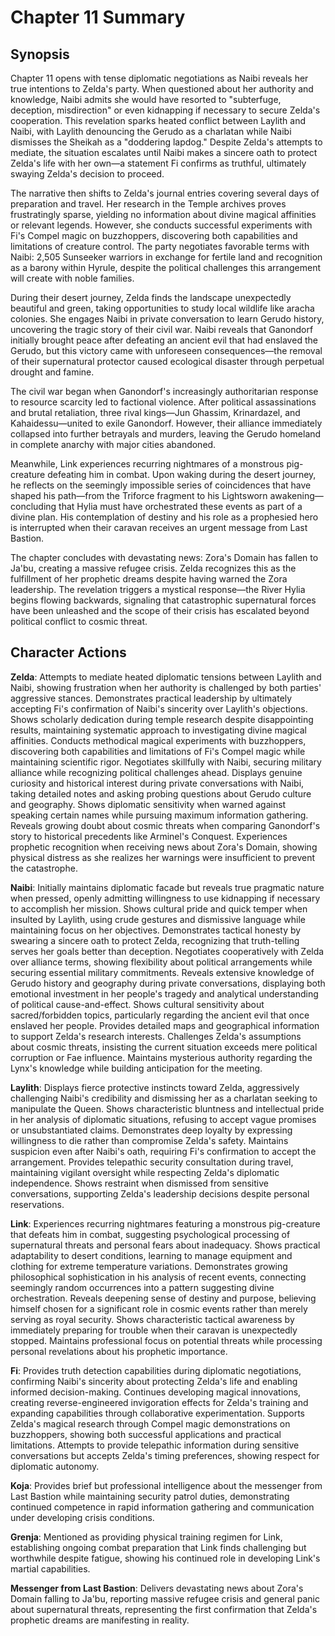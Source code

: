 # Chapter 11 Summary

## Synopsis

Chapter 11 opens with tense diplomatic negotiations as Naibi reveals her true intentions to Zelda's party. When questioned about her authority and knowledge, Naibi admits she would have resorted to "subterfuge, deception, misdirection" or even kidnapping if necessary to secure Zelda's cooperation. This revelation sparks heated conflict between Laylith and Naibi, with Laylith denouncing the Gerudo as a charlatan while Naibi dismisses the Sheikah as a "doddering lapdog." Despite Zelda's attempts to mediate, the situation escalates until Naibi makes a sincere oath to protect Zelda's life with her own—a statement Fi confirms as truthful, ultimately swaying Zelda's decision to proceed.

The narrative then shifts to Zelda's journal entries covering several days of preparation and travel. Her research in the Temple archives proves frustratingly sparse, yielding no information about divine magical affinities or relevant legends. However, she conducts successful experiments with Fi's Compel magic on buzzhoppers, discovering both capabilities and limitations of creature control. The party negotiates favorable terms with Naibi: 2,505 Sunseeker warriors in exchange for fertile land and recognition as a barony within Hyrule, despite the political challenges this arrangement will create with noble families.

During their desert journey, Zelda finds the landscape unexpectedly beautiful and green, taking opportunities to study local wildlife like aracha colonies. She engages Naibi in private conversation to learn Gerudo history, uncovering the tragic story of their civil war. Naibi reveals that Ganondorf initially brought peace after defeating an ancient evil that had enslaved the Gerudo, but this victory came with unforeseen consequences—the removal of their supernatural protector caused ecological disaster through perpetual drought and famine.

The civil war began when Ganondorf's increasingly authoritarian response to resource scarcity led to factional violence. After political assassinations and brutal retaliation, three rival kings—Jun Ghassim, Krinardazel, and Kahaidessu—united to exile Ganondorf. However, their alliance immediately collapsed into further betrayals and murders, leaving the Gerudo homeland in complete anarchy with major cities abandoned.

Meanwhile, Link experiences recurring nightmares of a monstrous pig-creature defeating him in combat. Upon waking during the desert journey, he reflects on the seemingly impossible series of coincidences that have shaped his path—from the Triforce fragment to his Lightsworn awakening—concluding that Hylia must have orchestrated these events as part of a divine plan. His contemplation of destiny and his role as a prophesied hero is interrupted when their caravan receives an urgent message from Last Bastion.

The chapter concludes with devastating news: Zora's Domain has fallen to Ja'bu, creating a massive refugee crisis. Zelda recognizes this as the fulfillment of her prophetic dreams despite having warned the Zora leadership. The revelation triggers a mystical response—the River Hylia begins flowing backwards, signaling that catastrophic supernatural forces have been unleashed and the scope of their crisis has escalated beyond political conflict to cosmic threat.

## Character Actions

**Zelda**: Attempts to mediate heated diplomatic tensions between Laylith and Naibi, showing frustration when her authority is challenged by both parties' aggressive stances. Demonstrates practical leadership by ultimately accepting Fi's confirmation of Naibi's sincerity over Laylith's objections. Shows scholarly dedication during temple research despite disappointing results, maintaining systematic approach to investigating divine magical affinities. Conducts methodical magical experiments with buzzhoppers, discovering both capabilities and limitations of Fi's Compel magic while maintaining scientific rigor. Negotiates skillfully with Naibi, securing military alliance while recognizing political challenges ahead. Displays genuine curiosity and historical interest during private conversations with Naibi, taking detailed notes and asking probing questions about Gerudo culture and geography. Shows diplomatic sensitivity when warned against speaking certain names while pursuing maximum information gathering. Reveals growing doubt about cosmic threats when comparing Ganondorf's story to historical precedents like Arminel's Conquest. Experiences prophetic recognition when receiving news about Zora's Domain, showing physical distress as she realizes her warnings were insufficient to prevent the catastrophe.

**Naibi**: Initially maintains diplomatic facade but reveals true pragmatic nature when pressed, openly admitting willingness to use kidnapping if necessary to accomplish her mission. Shows cultural pride and quick temper when insulted by Laylith, using crude gestures and dismissive language while maintaining focus on her objectives. Demonstrates tactical honesty by swearing a sincere oath to protect Zelda, recognizing that truth-telling serves her goals better than deception. Negotiates cooperatively with Zelda over alliance terms, showing flexibility about political arrangements while securing essential military commitments. Reveals extensive knowledge of Gerudo history and geography during private conversations, displaying both emotional investment in her people's tragedy and analytical understanding of political cause-and-effect. Shows cultural sensitivity about sacred/forbidden topics, particularly regarding the ancient evil that once enslaved her people. Provides detailed maps and geographical information to support Zelda's research interests. Challenges Zelda's assumptions about cosmic threats, insisting the current situation exceeds mere political corruption or Fae influence. Maintains mysterious authority regarding the Lynx's knowledge while building anticipation for the meeting.

**Laylith**: Displays fierce protective instincts toward Zelda, aggressively challenging Naibi's credibility and dismissing her as a charlatan seeking to manipulate the Queen. Shows characteristic bluntness and intellectual pride in her analysis of diplomatic situations, refusing to accept vague promises or unsubstantiated claims. Demonstrates deep loyalty by expressing willingness to die rather than compromise Zelda's safety. Maintains suspicion even after Naibi's oath, requiring Fi's confirmation to accept the arrangement. Provides telepathic security consultation during travel, maintaining vigilant oversight while respecting Zelda's diplomatic independence. Shows restraint when dismissed from sensitive conversations, supporting Zelda's leadership decisions despite personal reservations.

**Link**: Experiences recurring nightmares featuring a monstrous pig-creature that defeats him in combat, suggesting psychological processing of supernatural threats and personal fears about inadequacy. Shows practical adaptability to desert conditions, learning to manage equipment and clothing for extreme temperature variations. Demonstrates growing philosophical sophistication in his analysis of recent events, connecting seemingly random occurrences into a pattern suggesting divine orchestration. Reveals deepening sense of destiny and purpose, believing himself chosen for a significant role in cosmic events rather than merely serving as royal security. Shows characteristic tactical awareness by immediately preparing for trouble when their caravan is unexpectedly stopped. Maintains professional focus on potential threats while processing personal revelations about his prophetic importance.

**Fi**: Provides truth detection capabilities during diplomatic negotiations, confirming Naibi's sincerity about protecting Zelda's life and enabling informed decision-making. Continues developing magical innovations, creating reverse-engineered invigoration effects for Zelda's training and expanding capabilities through collaborative experimentation. Supports Zelda's magical research through Compel magic demonstrations on buzzhoppers, showing both successful applications and practical limitations. Attempts to provide telepathic information during sensitive conversations but accepts Zelda's timing preferences, showing respect for diplomatic autonomy.

**Koja**: Provides brief but professional intelligence about the messenger from Last Bastion while maintaining security patrol duties, demonstrating continued competence in rapid information gathering and communication under developing crisis conditions.

**Grenja**: Mentioned as providing physical training regimen for Link, establishing ongoing combat preparation that Link finds challenging but worthwhile despite fatigue, showing his continued role in developing Link's martial capabilities.

**Messenger from Last Bastion**: Delivers devastating news about Zora's Domain falling to Ja'bu, reporting massive refugee crisis and general panic about supernatural threats, representing the first confirmation that Zelda's prophetic dreams are manifesting in reality.
